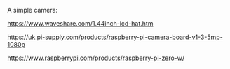A simple camera:

https://www.waveshare.com/1.44inch-lcd-hat.htm

https://uk.pi-supply.com/products/raspberry-pi-camera-board-v1-3-5mp-1080p

https://www.raspberrypi.com/products/raspberry-pi-zero-w/
